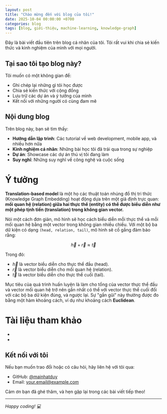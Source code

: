 ```yaml
---
layout: post
title: "Chào mừng đến với blog của tôi!"
date: 2025-10-04 00:00:00 +0700
categories: blog
tags: [blog, giới-thiệu, machine-learning, knowledge-graph]
---
```


Đây là bài viết đầu tiên trên blog cá nhân của tôi. Tôi rất vui khi chia sẻ kiến thức và kinh nghiệm của mình với mọi người.

## Tại sao tôi tạo blog này?

Tôi muốn có một không gian để:
- Ghi chép lại những gì tôi học được
- Chia sẻ kiến thức với cộng đồng
- Lưu trữ các dự án và ý tưởng của mình
- Kết nối với những người có cùng đam mê

## Nội dung blog

Trên blog này, bạn sẽ tìm thấy:
- **Hướng dẫn lập trình**: Các tutorial về web development, mobile app, và nhiều hơn nữa
- **Kinh nghiệm cá nhân**: Những bài học tôi đã trải qua trong sự nghiệp
- **Dự án**: Showcase các dự án thú vị tôi đang làm
- **Suy nghĩ**: Những suy nghĩ về công nghệ và cuộc sống
# Ý tưởng


**Translation-based model** là một họ các thuật toán nhúng đồ thị tri thức (Knowledge Graph Embedding) hoạt động dựa trên một giả định trực quan: **mối quan hệ (relation) giữa hai thực thể (entity) có thể được biểu diễn như một phép tịnh tiến (translation) trong không gian vector.**

Nói một cách đơn giản, mô hình sẽ học cách biểu diễn mỗi thực thể và mỗi mối quan hệ bằng một vector trong không gian nhiều chiều. Với một bộ ba dữ kiện có dạng `(head, relation, tail)`, mô hình sẽ cố gắng đảm bảo rằng:

$$
\vec{h}+\vec{r}\approx\vec{t}
$$

Trong đó:
- $\vec{h}$ là vector biểu diễn cho thực thể đầu (head).
- $\vec{r}$ là vector biểu diễn cho mối quan hệ (relation).
- $\vec{t}$ là vector biểu diễn cho thực thể cuối (tail).

Mục tiêu của quá trình huấn luyện là làm cho tổng của vector thực thể đầu và vector mối quan hệ trở nên gần nhất có thể với vector thực thể cuối đối với các bộ ba dữ kiện đúng, và ngược lại. Sự "gần gũi" này thường được đo bằng một hàm khoảng cách, ví dụ như khoảng cách **Euclidean**.

# Tài liệu tham khảo

-  
- 
## Kết nối với tôi

Nếu bạn muốn trao đổi hoặc có câu hỏi, hãy liên hệ với tôi qua:
- GitHub: [@mainhatduy](https://github.com/mainhatduy)
- Email: your.email@example.com

Cảm ơn bạn đã ghé thăm, và hẹn gặp lại trong các bài viết tiếp theo!

---

*Happy coding! 💻*

